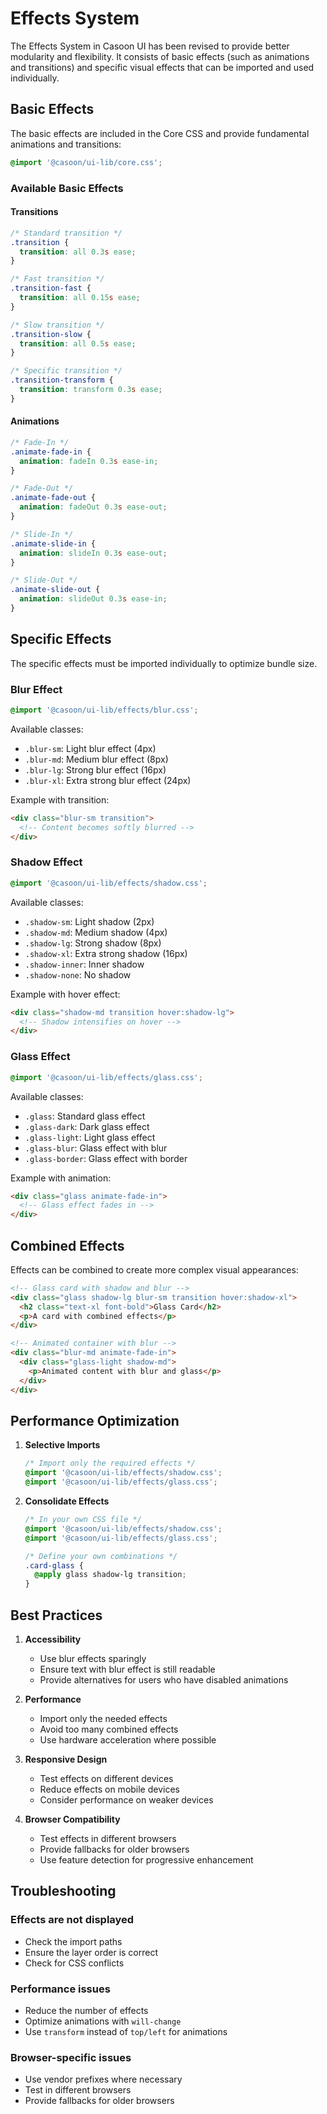 # Effects System

The Effects System in Casoon UI has been revised to provide better modularity and flexibility. It consists of basic effects (such as animations and transitions) and specific visual effects that can be imported and used individually.

## Basic Effects

The basic effects are included in the Core CSS and provide fundamental animations and transitions:

```css
@import '@casoon/ui-lib/core.css';
```

### Available Basic Effects

#### Transitions
```css
/* Standard transition */
.transition {
  transition: all 0.3s ease;
}

/* Fast transition */
.transition-fast {
  transition: all 0.15s ease;
}

/* Slow transition */
.transition-slow {
  transition: all 0.5s ease;
}

/* Specific transition */
.transition-transform {
  transition: transform 0.3s ease;
}
```

#### Animations
```css
/* Fade-In */
.animate-fade-in {
  animation: fadeIn 0.3s ease-in;
}

/* Fade-Out */
.animate-fade-out {
  animation: fadeOut 0.3s ease-out;
}

/* Slide-In */
.animate-slide-in {
  animation: slideIn 0.3s ease-out;
}

/* Slide-Out */
.animate-slide-out {
  animation: slideOut 0.3s ease-in;
}
```

## Specific Effects

The specific effects must be imported individually to optimize bundle size.

### Blur Effect
```css
@import '@casoon/ui-lib/effects/blur.css';
```

Available classes:
- `.blur-sm`: Light blur effect (4px)
- `.blur-md`: Medium blur effect (8px)
- `.blur-lg`: Strong blur effect (16px)
- `.blur-xl`: Extra strong blur effect (24px)

Example with transition:
```html
<div class="blur-sm transition">
  <!-- Content becomes softly blurred -->
</div>
```

### Shadow Effect
```css
@import '@casoon/ui-lib/effects/shadow.css';
```

Available classes:
- `.shadow-sm`: Light shadow (2px)
- `.shadow-md`: Medium shadow (4px)
- `.shadow-lg`: Strong shadow (8px)
- `.shadow-xl`: Extra strong shadow (16px)
- `.shadow-inner`: Inner shadow
- `.shadow-none`: No shadow

Example with hover effect:
```html
<div class="shadow-md transition hover:shadow-lg">
  <!-- Shadow intensifies on hover -->
</div>
```

### Glass Effect
```css
@import '@casoon/ui-lib/effects/glass.css';
```

Available classes:
- `.glass`: Standard glass effect
- `.glass-dark`: Dark glass effect
- `.glass-light`: Light glass effect
- `.glass-blur`: Glass effect with blur
- `.glass-border`: Glass effect with border

Example with animation:
```html
<div class="glass animate-fade-in">
  <!-- Glass effect fades in -->
</div>
```

## Combined Effects

Effects can be combined to create more complex visual appearances:

```html
<!-- Glass card with shadow and blur -->
<div class="glass shadow-lg blur-sm transition hover:shadow-xl">
  <h2 class="text-xl font-bold">Glass Card</h2>
  <p>A card with combined effects</p>
</div>

<!-- Animated container with blur -->
<div class="blur-md animate-fade-in">
  <div class="glass-light shadow-md">
    <p>Animated content with blur and glass</p>
  </div>
</div>
```

## Performance Optimization

1. **Selective Imports**
   ```css
   /* Import only the required effects */
   @import '@casoon/ui-lib/effects/shadow.css';
   @import '@casoon/ui-lib/effects/glass.css';
   ```

2. **Consolidate Effects**
   ```css
   /* In your own CSS file */
   @import '@casoon/ui-lib/effects/shadow.css';
   @import '@casoon/ui-lib/effects/glass.css';
   
   /* Define your own combinations */
   .card-glass {
     @apply glass shadow-lg transition;
   }
   ```

## Best Practices

1. **Accessibility**
   - Use blur effects sparingly
   - Ensure text with blur effect is still readable
   - Provide alternatives for users who have disabled animations

2. **Performance**
   - Import only the needed effects
   - Avoid too many combined effects
   - Use hardware acceleration where possible

3. **Responsive Design**
   - Test effects on different devices
   - Reduce effects on mobile devices
   - Consider performance on weaker devices

4. **Browser Compatibility**
   - Test effects in different browsers
   - Provide fallbacks for older browsers
   - Use feature detection for progressive enhancement

## Troubleshooting

### Effects are not displayed
- Check the import paths
- Ensure the layer order is correct
- Check for CSS conflicts

### Performance issues
- Reduce the number of effects
- Optimize animations with `will-change`
- Use `transform` instead of `top/left` for animations

### Browser-specific issues
- Use vendor prefixes where necessary
- Test in different browsers
- Provide fallbacks for older browsers 